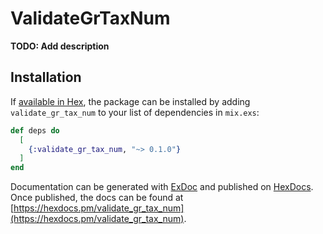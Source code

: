 # ValidateGrTaxNum

**TODO: Add description**

## Installation

If [available in Hex](https://hex.pm/docs/publish), the package can be installed
by adding `validate_gr_tax_num` to your list of dependencies in `mix.exs`:

```elixir
def deps do
  [
    {:validate_gr_tax_num, "~> 0.1.0"}
  ]
end
```

Documentation can be generated with [ExDoc](https://github.com/elixir-lang/ex_doc)
and published on [HexDocs](https://hexdocs.pm). Once published, the docs can
be found at [https://hexdocs.pm/validate_gr_tax_num](https://hexdocs.pm/validate_gr_tax_num).

